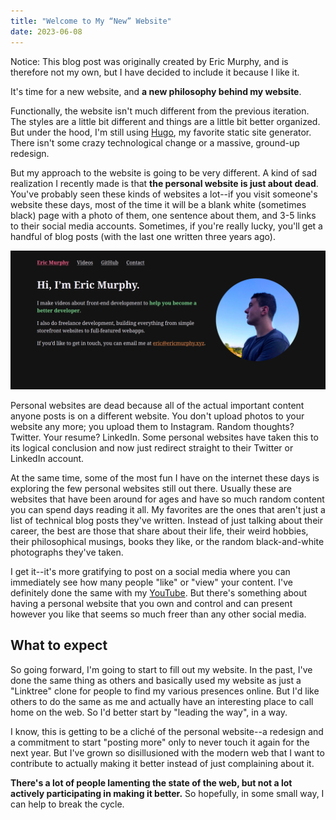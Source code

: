 ```yaml
---
title: "Welcome to My “New” Website"
date: 2023-06-08
---
```

Notice: This blog post was originally created by Eric Murphy, and is therefore not my own, but I have decided to include it because I like it.<br />

It's time for a new website, and **a new philosophy behind my website**.

Functionally, the website isn't much different from the previous iteration. The styles are a little bit different and things are a little bit better organized. But under the hood, I'm still using [Hugo](https://gohugo.io), my favorite static site generator. There isn't some crazy technological change or a massive, ground-up redesign.

But my approach to the website is going to be very different. A kind of sad realization I recently made is that **the personal website is just about dead**. You've probably seen these kinds of websites a lot--if you visit someone's website these days, most of the time it will be a blank white (sometimes black) page with a photo of them, one sentence about them, and 3-5 links to their social media accounts. Sometimes, if you're really lucky, you'll get a handful of blog posts (with the last one written three years ago).

![My old website with only a few links to my social media and nothing else"](old-website.png "My old website. Yes, this was the only page on the website.")

Personal websites are dead because all of the actual important content anyone posts is on a different website. You don't upload photos to your website any more; you upload them to Instagram. Random thoughts? Twitter. Your resume? LinkedIn. Some personal websites have taken this to its logical conclusion and now just redirect straight to their Twitter or LinkedIn account.

At the same time, some of the most fun I have on the internet these days is exploring the few personal websites still out there. Usually these are websites that have been around for ages and have so much random content you can spend days reading it all. My favorites are the ones that aren't just a list of technical blog posts they've written. Instead of just talking about their career, the best are those that share about their life, their weird hobbies, their philosophical musings, books they like, or the random black-and-white photographs they've taken. 

I get it--it's more gratifying to post on a social media where you can immediately see how many people "like" or "view" your content. I've definitely done the same with my [YouTube](https://youtube.com/@ericmurphyxyz). But there's something about having a personal website that you own and control and can present however you like that seems so much freer than any other social media.

## What to expect

So going forward, I'm going to start to fill out my website. In the past, I've done the same thing as others and basically used my website as just a "Linktree" clone for people to find my various presences online. But I'd like others to do the same as me and actually have an interesting place to call home on the web. So I'd better start by "leading the way", in a way.

I know, this is getting to be a cliché of the personal website--a redesign and a commitment to start "posting more" only to never touch it again for the next year. But I've grown so disillusioned with the modern web that I want to contribute to actually making it better instead of just complaining about it.

**There's a lot of people lamenting the state of the web, but not a lot actively participating in making it better.** So hopefully, in some small way, I can help to break the cycle.